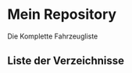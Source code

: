 # Mein Repository

Die Komplette Fahrzeugliste

## Liste der Verzeichnisse

<!-- DIR_LIST_START -->
<!-- DIR_LIST_END -->
<!-- DIR_LIST_END -->
<!-- DIR_LIST_END -->
<!-- DIR_LIST_END -->
<!-- DIR_LIST_END -->
